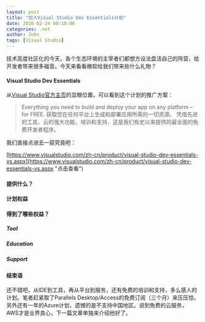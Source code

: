 ```yaml
---
layout: post
title: "加入Visual Studio Dev Essentials计划"
date: 2016-02-24 00:10:00
categories: .net
author: John
tags: [Visual Studio]
---
```


技术高度社区化的今天，各个生态环境的主宰者们都想方设法盘活自己的阵营，给开发者带来很多福音。今天来看看微软给我们带来些什么礼物？

#### Visual Studio Dev Essentials
从[Visual Studio官方主页](http://www.visualstudio.com)的显眼位置，可以看到这个计划的推广方案：

> Everything you need to build and deploy your app on any platform – for FREE.
> 获取您在任何平台上生成和部署应用所需的一切资源。 凭借先进的工具、云的强大功能、培训和支持，这是我们有史以来提供的最全面的免费开发者程序。

我们直接点进去一窥究竟吧：

[https://www.visualstudio.com/zh-cn/product/visual-studio-dev-essentials-vs.aspx](https://www.visualstudio.com/zh-cn/product/visual-studio-dev-essentials-vs.aspx "点击查看")

#### 提供什么？

#### 计划权益

#### 得到了哪些权益？

##### Tool

##### Education

##### Support

#### 结束语
还不错吧，从IDE到工具，再从平台到服务，还有免费的培训和支持，多么感人的计划。笔者赶紧取了Parallels Desktop/Access的免费订阅（三个月）来压压惊。另外还有一年的Azure计划，遗憾的是不支持中国地区。说到免费的云服务，AWS才是业界良心，下一篇文章单独来介绍他好了。